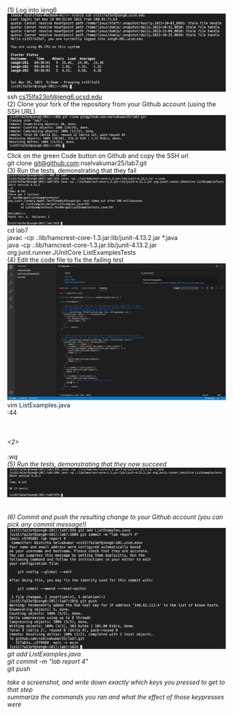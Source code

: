(1) Log into ieng6  
![step 1](https://raw.githubusercontent.com/nselvakumar25/cse15l-lab-reports/main/step1-lab4.png)  
  ssh cs15lfa23of@ieng6.ucsd.edu <enter>  
(2) Clone your fork of the repository from your Github account (using the SSH URL)  
![step 2](https://raw.githubusercontent.com/nselvakumar25/cse15l-lab-reports/main/step2-lab4.png)  
  Click on the green Code button on Github and copy the SSH url  
  git clone git@github.com:nselvakumar25/lab7.git <enter>  
(3) Run the tests, demonstrating that they fail  
![step 3](https://raw.githubusercontent.com/nselvakumar25/cse15l-lab-reports/main/step3-lab4.png)  
  cd lab7 <enter>  
  javac -cp .:lib/hamcrest-core-1.3.jar:lib/junit-4.13.2.jar *.java <enter>  
  java -cp .:lib/hamcrest-core-1.3.jar:lib/junit-4.13.2.jar org.junit.runner.JUnitCore ListExamplesTests <enter>  
(4) Edit the code file to fix the failing test  
![step 4](https://raw.githubusercontent.com/nselvakumar25/cse15l-lab-reports/main/step4-lab4.png)  
  vim ListExamples.java  
  :44 <enter>  
  <l> <l> <l> <l> <l>   
  <x>  
  <i>  
  <2>   
  <escape>  
  :wq <enter>  
(5) Run the tests, demonstrating that they now succeed  
![step 5](https://raw.githubusercontent.com/nselvakumar25/cse15l-lab-reports/main/step5-lab4.png)  
  <up> <up> <up> <enter>  
  <up> <up> <enter>  
(6) Commit and push the resulting change to your Github account (you can pick any commit message!)  
![step 6](https://raw.githubusercontent.com/nselvakumar25/cse15l-lab-reports/main/step6-lab4.png)  
  git add ListExamples.java <enter>  
  git commit -m "lab report 4" <enter>  
  git push <enter>  
  
take a screenshot, and write down exactly which keys you pressed to get to that step  
summarize the commands you ran and what the effect of those keypresses were

